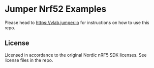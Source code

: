 # Jumper Nrf52 Examples
Please head to https://vlab.jumper.io for instructions on how to use this repo.

## License

Licensed in accordance to the original Nordic nRF5 SDK licenses. See license files in the repo.
